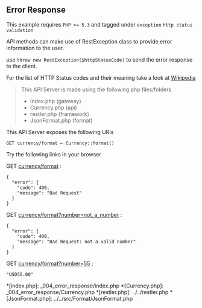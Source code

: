 ## Error Response 

 This example requires `PHP >= 5.3` and tagged under `exception` `http status` `validation`


API methods can make use of RestException class to provide
 error information to the user.

 use `throw new RestException($httpStatusCode)` to send the error response
 to the client.

 For the list of HTTP Status codes and their meaning take a look at
 [Wikipedia](http://en.wikipedia.org/wiki/Http_status_codes)

> This API Server is made using the following php files/folders
> 
> * index.php      (gateway)
> * Currency.php      (api)
> * restler.php      (framework)
> * JsonFormat.php      (format)

This API Server exposes the following URIs

    GET currency/format ⇠ Currency::format()






Try the following links in your browser

GET [currency/format](index.php/currency/format)
:    
~~~~~~~~~~~~~~~~~~~~~~~~~~~~~~~~
{
  "error": {
    "code": 400,
    "message": "Bad Request"
  }
}
~~~~~~~~~~~~~~~~~~~~~~~~~~~~~~~~

GET [currency/format?number=not_a_number](index.php/currency/format?number=not_a_number)
:    
~~~~~~~~~~~~~~~~~~~~~~~~~~~~~~~~
{
  "error": {
    "code": 400,
    "message": "Bad Request: not a valid number"
  }
}
~~~~~~~~~~~~~~~~~~~~~~~~~~~~~~~~

GET [currency/format?number=55](index.php/currency/format?number=55)
:    
~~~~~~~~~~~~~~~~~~~~~~~~~~~~~~~~
"USD55.00"
~~~~~~~~~~~~~~~~~~~~~~~~~~~~~~~~





*[index.php]: _004_error_response/index.php
*[Currency.php]: _004_error_response/Currency.php
*[restler.php]: ../../restler.php
*[JsonFormat.php]: ../../src/Format/JsonFormat.php

